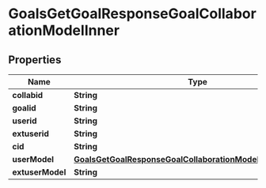 

# GoalsGetGoalResponseGoalCollaborationModelInner


## Properties

| Name | Type | Description | Notes |
|------------ | ------------- | ------------- | -------------|
|**collabid** | **String** |  |  [optional] |
|**goalid** | **String** |  |  [optional] |
|**userid** | **String** |  |  [optional] |
|**extuserid** | **String** |  |  [optional] |
|**cid** | **String** |  |  [optional] |
|**userModel** | [**GoalsGetGoalResponseGoalCollaborationModelInnerUserModel**](GoalsGetGoalResponseGoalCollaborationModelInnerUserModel.md) |  |  [optional] |
|**extuserModel** | **String** |  |  [optional] |



